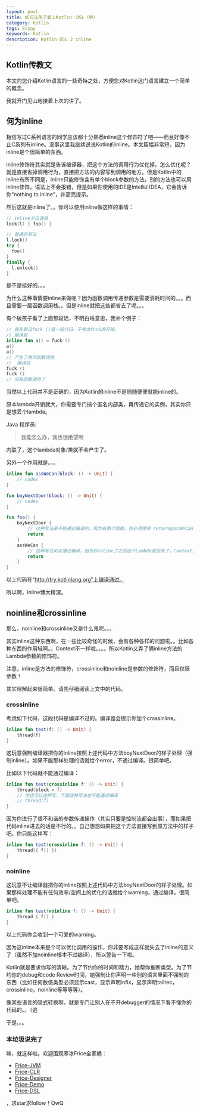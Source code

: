 ```yaml
---
layout: post
title: 如何让孩子爱上Kotlin：DSL（中）
category: Kotlin
tags: Essay
keywords: Kotlin
description: Kotlin DSL 2 inline
---
```


## Kotlin传教文

本文向您介绍Kotlin语言的一些奇特之处，方便您对Kotlin这门语言建立一个简单的概念。

我就开门见山地接着上次的讲了。

## 何为inline

相信写过C系列语言的同学应该都十分熟悉inline这个修饰符了吧——而且好像不止C系列有inline。没事这里我继续说说Kotlin的inline。本文篇幅非常短，因为inline是个很简单的东西。

inline修饰符其实就是告诉编译器，把这个方法的调用行为优化掉。怎么优化呢？就是直接省掉调用行为，直接把方法的内容写到调用的地方。但是Kotlin中的inline有所不同是，inline只能修饰含有单个block参数的方法。别的方法也可以用inline修饰，语法上不会报错，但是如果你使用的IDE是IntelliJ IDEA，它会告诉你“nothing to inline”，并高亮提示。

然后这就是inline了。。你可以使用inline做这样的事情：

```kotlin
// inline方法调用
lock(l) { foo() }

// 普通的写法
l.lock()
try {
  foo()
}
finally {
  l.unlock()
}
```

是不是挺好的。。。

为什么这种事情要inline来做呢？因为函数调用传递参数是需要消耗时间的。。。而且需要一层函数调用栈。。但是inline就把这些都省去了呢。。。

有个破孩子看了上面那段话，不明白啥意思，我补个例子：

```kotlin
// 首先假设fuck ()是一段代码。不考虑fuck的开销。
// 编译前
inline fun a() = fuck ()
a()
a()
// 产生了两次函数调用
//  编译后
fuck ()
fuck ()
// 没有函数调用了
```

当然以上代码并不是正确的，因为Kotlin的inline不是随随便便就能inline的。

原本lambda开销就大，你需要专门搞个匿名内部类，再传递它的实例，其实你只是想丢个lambda。

Java 程序员:

> 我能怎么办，我也很绝望啊

内联了，这个lambda对象/类就不会产生了。

另外一个作用就是。。。

```kotlin
inline fun assWeCan(block: () -> Unit) {
	// codes
}

fun boyNextDoor(block: () -> Unit) {
	// codes
}

fun foo() {
	boyNextDoor {
		// 这种写法是不能通过编译的，因为有两个函数。你必须使用 return@assWeCan 或者 return@foo 这种写法指定要return的Context。
		return
	}
	assWeCan {
		// 这种写法可以通过编译，因为你inline了之后这个Lambda就没有了，Context只有一个。
		return
	}
}
```

以上代码在"http://try.kotlinlang.org"上编译通过。

所以啊，inline博大精深。

## noinline和crossinline

那么，noinline和crossinline又是什么鬼呢。。。

其实inline这种东西啊，在一些比较奇怪的时候，会有各种各样的问题啦。。比如各种东西的作用域啊。。Context不一样啦。。。。所以Kotlin又弄了俩inline方法的Lambda参数的修饰符。

注意，inline是方法的修饰符，crossinline和noinline是参数的修饰符，而且仅限参数！

其实理解起来很简单。请先仔细阅读上文中的代码。

### crossinline

考虑如下代码，这段代码是编译不过的。编译器会提示你加个crossinline。

```kotlin
inline fun test(f: () -> Unit) {
	thread(f)
}
```

这玩意强制编译器把你的inline按照上述代码中方法boyNextDoor的样子处理（强制inline）。如果不能那样处理的话就给个error，不通过编译。很简单吧。

比如以下代码就不能通过编译：

```kotlin
inline fun test(crossinline f: () -> Unit) {
	thread(block = f)
	// 你也可以这样写，下面这种写法也不能通过编译
	// thread(f)
}
```

因为你进行了很不和谐的参数传递操作（其实只要是控制流都会出事），而如果把代码inline进去的话是不行的。。自己想想如果把这个方法直接写到原方法中的样子吧。你只能这样写：

```kotlin
inline fun test(crossinline f: () -> Unit) {
	thread({ f() })
}
```

### noinline

这玩意不让编译器把你的inline按照上述代码中方法boyNextDoor的样子处理。如果那样处理不能有任何效率/空间上的优化的话就给个warning，通过编译。很简单吧。

```kotlin
inline fun test(noinline f: () -> Unit) {
    thread { f() }
}
```

以上代码你会收到一个可爱的warning。

因为这inline本来是个可以优化调用的操作，你非要写成这样就失去了inline的意义了（虽然不加noinline根本不过编译），所以警告一下啦。

Kotlin就是要求你写的清晰。为了节约你的时间和精力，她帮你推断类型。为了节约你的debug和code Review时间，她强制让你声明一些别的语言里面不强制的东西（比如任何数值类型必须显示cast，显示声明infix，显示声明tailrec，crossinline，noinline等等等等）。

像某些语言的隐式转换啊，就是专门让别人在不开debugger的情况下看不懂你的代码的。。（逃

于是。。。

### 本垃圾说完了

嘛，就这样啦。欢迎围观寒冰Frice全家桶：

+ [Frice-JVM](https://github.com/icela/FriceEngine)
+ [Frice-CLR](https://github.com/icela/FriceEngine-CSharp)
+ [Frice-Designer](https://github.com/icela/FriceDesigner)
+ [Frice-Demo](https://github.com/icela/FriceDemo)
+ [Frice-DSL](https://github.com/icela/FriceEngine-DSL)


，求star求follow！QwQ
